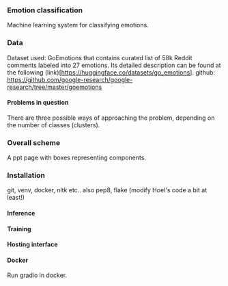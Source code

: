 ### Emotion classification

Machine learning system for classifying emotions.
### Data

Dataset used: GoEmotions that contains curated list of 58k Reddit comments labeled into  27 emotions. Its detailed description can be found at the following (link)[https://huggingface.co/datasets/go_emotions].
github: https://github.com/google-research/google-research/tree/master/goemotions

#### Problems in question

There are three possible ways of approaching the problem, depending on the number of classes (clusters).

### Overall scheme
A ppt page with boxes representing components.

### Installation
git, venv, docker, nltk etc.. also pep8, flake (modify Hoel's code a bit at least!)

#### Inference 

#### Training

#### Hosting interface

#### Docker
Run gradio in docker.
